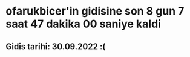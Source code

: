 # ofarukbicer'in gidisine son 8 gun 7 saat 47 dakika 00 saniye kaldi

## Gidis tarihi: 30.09.2022 :(